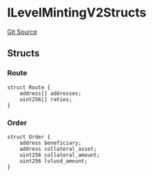 # ILevelMintingV2Structs
[Git Source](https://github.com/Level-Money/contracts/blob/dc473999128bb60d87e479b557f6971af65ff8db/src/v2/interfaces/level/ILevelMintingV2.sol)


## Structs
### Route

```solidity
struct Route {
    address[] addresses;
    uint256[] ratios;
}
```

### Order

```solidity
struct Order {
    address beneficiary;
    address collateral_asset;
    uint256 collateral_amount;
    uint256 lvlusd_amount;
}
```


